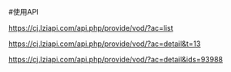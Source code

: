 #使用API

https://cj.lziapi.com/api.php/provide/vod/?ac=list

https://cj.lziapi.com/api.php/provide/vod/?ac=detail&t=13

https://cj.lziapi.com/api.php/provide/vod/?ac=detail&ids=93988
